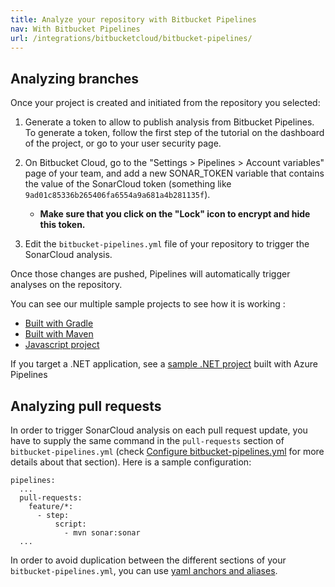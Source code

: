 ```yaml
---
title: Analyze your repository with Bitbucket Pipelines
nav: With Bitbucket Pipelines
url: /integrations/bitbucketcloud/bitbucket-pipelines/
---
```


## Analyzing branches

Once your project is created and initiated from the repository you selected:

1. Generate a token to allow to publish analysis from Bitbucket Pipelines. To generate a token, follow the first step of the tutorial on the dashboard of the project, or go to your user security page.

2. On Bitbucket Cloud, go to the "Settings > Pipelines > Account variables" page of your team, and add a new SONAR_TOKEN variable that contains the value of the SonarCloud token (something like `9ad01c85336b265406fa6554a9a681a4b281135f`).
   * **Make sure that you click on the "Lock" icon to encrypt and hide this token.**

3. Edit the `bitbucket-pipelines.yml` file of your repository to trigger the SonarCloud analysis.

Once those changes are pushed, Pipelines will automatically trigger analyses on the repository.

You can see our multiple sample projects to see how it is working :

  * [Built with Gradle](https://bitbucket.org/sonarsource/sample-gradle-project)
  * [Built with Maven](https://bitbucket.org/sonarsource/sample-maven-project)
  * [Javascript project](https://bitbucket.org/sonarsource/sample-nodejs-project)

If you target a .NET application, see a [sample .NET project](https://bitbucket.org/sonarsource/sample-dotnet-project-azuredevops) built with Azure Pipelines

## Analyzing pull requests

In order to trigger SonarCloud analysis on each pull request update, you have to supply the same command in the `pull-requests` section of `bitbucket-pipelines.yml` (check [Configure bitbucket-pipelines.yml](https://confluence.atlassian.com/bitbucket/configure-bitbucket-pipelines-yml-792298910.html#Configurebitbucket-pipelines.yml-ci_pull-requests) for more details about that section). Here is a sample configuration:
```
pipelines:
  ...
  pull-requests:
    feature/*:
      - step:
          script:
            - mvn sonar:sonar
  ...
```

In order to avoid duplication between the different sections of your `bitbucket-pipelines.yml`, you can use [yaml anchors and aliases](https://confluence.atlassian.com/bitbucket/yaml-anchors-960154027.html).
